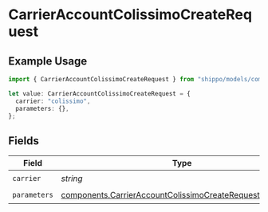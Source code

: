# CarrierAccountColissimoCreateRequest

## Example Usage

```typescript
import { CarrierAccountColissimoCreateRequest } from "shippo/models/components";

let value: CarrierAccountColissimoCreateRequest = {
  carrier: "colissimo",
  parameters: {},
};
```

## Fields

| Field                                                                                                                                  | Type                                                                                                                                   | Required                                                                                                                               | Description                                                                                                                            | Example                                                                                                                                |
| -------------------------------------------------------------------------------------------------------------------------------------- | -------------------------------------------------------------------------------------------------------------------------------------- | -------------------------------------------------------------------------------------------------------------------------------------- | -------------------------------------------------------------------------------------------------------------------------------------- | -------------------------------------------------------------------------------------------------------------------------------------- |
| `carrier`                                                                                                                              | *string*                                                                                                                               | :heavy_check_mark:                                                                                                                     | N/A                                                                                                                                    | colissimo                                                                                                                              |
| `parameters`                                                                                                                           | [components.CarrierAccountColissimoCreateRequestParameters](../../models/components/carrieraccountcolissimocreaterequestparameters.md) | :heavy_check_mark:                                                                                                                     | N/A                                                                                                                                    |                                                                                                                                        |